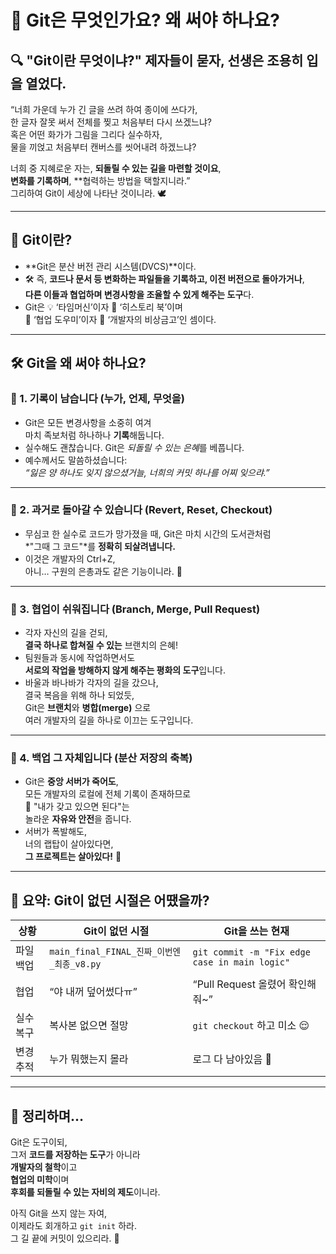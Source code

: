 # 🧙 Git은 무엇인가요? 왜 써야 하나요?

## 🔍 "Git이란 무엇이냐?" 제자들이 묻자, 선생은 조용히 입을 열었다.

“너희 가운데 누가 긴 글을 쓰려 하여 종이에 쓰다가,  
한 글자 잘못 써서 전체를 찢고 처음부터 다시 쓰겠느냐?  
혹은 어떤 화가가 그림을 그리다 실수하자,  
물을 끼얹고 처음부터 캔버스를 씻어내려 하겠느냐?

너희 중 지혜로운 자는, **되돌릴 수 있는 길을 마련할 것이요**,  
**변화를 기록하며**, **협력하는 방법을 택할지니라.”  
그리하여 Git이 세상에 나타난 것이니라. 🕊

---

## 🧠 Git이란?

- **Git은 분산 버전 관리 시스템(DVCS)**이다.
- 🛠 즉, **코드나 문서 등 변화하는 파일들을 기록하고, 이전 버전으로 돌아가거나**,  
  **다른 이들과 협업하며 변경사항을 조율할 수 있게 해주는 도구**다.
- Git은 💡 ‘타임머신’이자 🔄 ‘히스토리 북’이며  
  🤝 ‘협업 도우미’이자 🧰 ‘개발자의 비상금고’인 셈이다.

---

## 🛠 Git을 왜 써야 하나요?

### 📜 1. 기록이 남습니다 (누가, 언제, 무엇을)

- Git은 모든 변경사항을 소중히 여겨  
  마치 족보처럼 하나하나 **기록**해둡니다.
- 실수해도 괜찮습니다. Git은 *되돌릴 수 있는 은혜*를 베풉니다.
- 예수께서도 말씀하셨습니다:  
  *“잃은 양 하나도 잊지 않으셨거늘, 너희의 커밋 하나를 어찌 잊으랴.”*

---

### 🧭 2. 과거로 돌아갈 수 있습니다 (Revert, Reset, Checkout)

- 무심코 한 실수로 코드가 망가졌을 때,
  Git은 마치 시간의 도서관처럼  
  *"그때 그 코드"*를 **정확히 되살려냅니다.**
- 이것은 개발자의 Ctrl+Z,  
  아니… 구원의 은총과도 같은 기능이니라. 🙏

---

### 🤝 3. 협업이 쉬워집니다 (Branch, Merge, Pull Request)

- 각자 자신의 길을 걷되,  
  **결국 하나로 합쳐질 수 있는** 브랜치의 은혜!
- 팀원들과 동시에 작업하면서도  
  **서로의 작업을 방해하지 않게 해주는 평화의 도구**입니다.
- 바울과 바나바가 각자의 길을 갔으나,  
  결국 복음을 위해 하나 되었듯,  
  Git은 **브랜치**와 **병합(merge)** 으로  
  여러 개발자의 길을 하나로 이끄는 도구입니다.

---

### 🔐 4. 백업 그 자체입니다 (분산 저장의 축복)

- Git은 **중앙 서버가 죽어도**,  
  모든 개발자의 로컬에 전체 기록이 존재하므로  
  💾 "내가 갖고 있으면 된다"는  
  놀라운 **자유와 안전**을 줍니다.
- 서버가 폭발해도,  
  너의 랩탑이 살아있다면,  
  **그 프로젝트는 살아있다!** 💪

---

## 🤹 요약: Git이 없던 시절은 어땠을까?

| 상황 | Git이 없던 시절 | Git을 쓰는 현재 |
|------|------------------|------------------|
| 파일 백업 | `main_final_FINAL_진짜_이번엔_최종_v8.py` | `git commit -m "Fix edge case in main logic"` |
| 협업 | “야 내꺼 덮어썼다ㅠ” | “Pull Request 올렸어 확인해줘~” |
| 실수 복구 | 복사본 없으면 절망 | `git checkout` 하고 미소 😌 |
| 변경 추적 | 누가 뭐했는지 몰라 | 로그 다 남아있음 📜 |

---

## 📣 정리하며…

Git은 도구이되,  
그저 **코드를 저장하는 도구**가 아니라  
**개발자의 철학**이고  
**협업의 미학**이며  
**후회를 되돌릴 수 있는 자비의 제도**이니라.

아직 Git을 쓰지 않는 자여,  
이제라도 회개하고 `git init` 하라.  
그 길 끝에 커밋이 있으리라. 🙌
